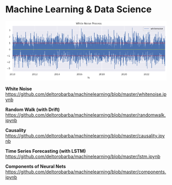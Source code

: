 # Machine Learning & Data Science

<img src="https://raw.githubusercontent.com/deltorobarba/repo/master/whitenoise.png" alt="White Noise">

<b>White Noise</b><br>
https://github.com/deltorobarba/machinelearning/blob/master/whitenoise.ipynb

<b>Random Walk (with Drift)</b><br>
https://github.com/deltorobarba/machinelearning/blob/master/randomwalk.ipynb

<b>Causality</b><br>
https://github.com/deltorobarba/machinelearning/blob/master/causality.ipynb

<b>Time Series Forecasting (with LSTM)</b><br>
https://github.com/deltorobarba/machinelearning/blob/master/lstm.ipynb

<b>Components of Neural Nets </b><br>
https://github.com/deltorobarba/machinelearning/blob/master/components.ipynb
